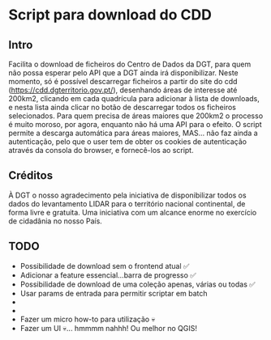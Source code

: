 # Script para download do CDD

## Intro
Facilita o download de ficheiros do Centro de Dados da DGT, para quem não possa esperar pelo API que a DGT ainda irá disponibilizar.
Neste momento, só é possível descarregar ficheiros a partir do site do cdd (https://cdd.dgterritorio.gov.pt/), desenhando áreas de interesse até 200km2, clicando em cada quadrícula para adicionar à lista de downloads, e nesta lista ainda clicar no botão de descarregar todos os ficheiros selecionados.
Para quem precisa de áreas maiores que 200km2 o processo é muito moroso, por agora, enquanto não há uma API para o efeito.
O script permite a descarga automática para áreas maiores, MAS... não faz ainda a autenticação, pelo que o user tem de obter os cookies de autenticação através da consola do browser, e fornecê-los ao script.

## Créditos
À DGT o nosso agradecimento pela iniciativa de disponibilizar todos os dados do levantamento LIDAR para o território nacional continental, de forma livre e gratuita. Uma iniciativa com um alcance enorme no exercício de cidadânia no nosso País.

## TODO

* Possibilidade de download sem o frontend atual ✅
* Adicionar a feature essencial...barra de progresso ✅
* Possibilidade de download de uma coleção apenas, várias ou todas ✅
* Usar params de entrada para permitir scriptar em batch
*
* 
* Fazer um micro how-to para utilização 💀
* Fazer um UI 💀... hmmmm nahhh! Ou melhor no QGIS!

